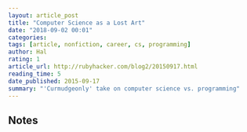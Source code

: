 ```yaml
---
layout: article_post
title: "Computer Science as a Lost Art"
date: "2018-09-02 00:01"
categories:
tags: [article, nonfiction, career, cs, programming]
author: Hal
rating: 1
article_url: http://rubyhacker.com/blog2/20150917.html
reading_time: 5
date_published: 2015-09-17
summary: "'Curmudgeonly' take on computer science vs. programming"
---
```


## Notes
